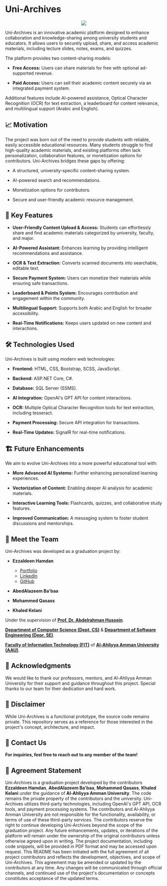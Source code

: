 # Uni-Archives

<p align="center">
  <img src="https://github.com/user-attachments/assets/71568310-06ab-4d99-bac6-0ca22ff395b0">
</p>


Uni-Archives is an innovative academic platform designed to enhance collaboration and knowledge-sharing among university students and educators. It allows users to securely upload, share, and access academic materials, including lecture slides, notes, exams, and quizzes.

The platform provides two content-sharing models:

- **Free Access:** Users can share materials for free with optional ad-supported revenue.

- **Paid Access:** Users can sell their academic content securely via an integrated payment system.

Additional features include AI-powered assistance, Optical Character Recognition (OCR) for text extraction, a leaderboard for content relevance, and multilingual support (Arabic and English).

## 📈 Motivation

The project was born out of the need to provide students with reliable, easily accessible educational resources. Many students struggle to find high-quality academic materials, and existing platforms often lack personalization, collaboration features, or monetization options for contributors. Uni-Archives bridges these gaps by offering:

- A structured, university-specific content-sharing system.

- AI-powered search and recommendations.

- Monetization options for contributors.

- Secure and user-friendly academic resource management.

## 🚀 Key Features

- **User-Friendly Content Upload & Access:** Students can effortlessly share and find academic materials categorized by university, faculty, and major.

- **AI-Powered Assistant:** Enhances learning by providing intelligent recommendations and assistance.

- **OCR & Text Extraction:** Converts scanned documents into searchable, editable text.

- **Secure Payment System:** Users can monetize their materials while ensuring safe transactions.

- **Leaderboard & Points System:** Encourages contribution and engagement within the community.

- **Multilingual Support:** Supports both Arabic and English for broader accessibility.

- **Real-Time Notifications:** Keeps users updated on new content and interactions.

## 🛠️ Technologies Used

Uni-Archives is built using modern web technologies:

- **Frontend:** HTML, CSS, Bootstrap, SCSS, JavaScript.

- **Backend:** ASP.NET Core, C#.

- **Database:** SQL Server (SSMS).

- **AI Integration:** OpenAI's GPT API for content interactions.

- **OCR:** Multiple Optical Character Recognition tools for text extraction, including tesseract.

- **Payment Processing:** Secure API integration for transactions.

- **Real-Time Updates:** SignalR for real-time notifications.

## 🏗️ Future Enhancements

We aim to evolve Uni-Archives into a more powerful educational tool with:

- **More Advanced AI Systems:** Further enhancing personalized learning experiences.

- **Vectorization of Content:** Enabling deeper AI analysis for academic materials.

- **Interactive Learning Tools:** Flashcards, quizzes, and collaborative study features.

- **Improved Communication:** A messaging system to foster student discussions and mentorships.

## 🌟 Meet the Team

Uni-Archives was developed as a graduation project by:

- **Ezzaldeen Hamdan**
  - [Portfolio](https://ezzohamdan.github.io/Project-9)  
  - [LinkedIn](https://www.linkedin.com/in/ezzhamdan)
  - [GitHub](https://github.com/ezzohamdan)

- **AbedAlazeem Ba'baa**

- **Mohammed Qasass**

- **Khaled Kelani**

Under the supervision of [**Prof. Dr. Abdelrahman Hussein**](https://scholar.google.ca/citations?user=SQeqHmUAAAAJ&hl=en).

[**Department of Computer Science (Dept. CS)**](https://www.ammanu.edu.jo/admission/undergraduate-programs/Computer-Science/) & [**Department of Software Engineering (Depr. SE)**](https://www.ammanu.edu.jo/admission/undergraduate-programs/Software-Engineering/).

[**Faculty of Information Technology (FIT)**](https://www.linkedin.com/company/aau-faculty-of-information-technology) of [**Al-Ahliyya Amman University (AAU)**](https://www.linkedin.com/school/al-ahliyya-amman-university).

## 🙏 Acknowledgments

We would like to thank our professors, mentors, and Al-Ahliyya Amman University for their support and guidance throughout this project. Special thanks to our team for their dedication and hard work.

## 📜 Disclaimer

While Uni-Archives is a functional prototype, the source code remains private. This repository serves as a reference for those interested in the project's concept, architecture, and impact.

## 📧 Contact Us

**For inquiries, feel free to reach out to any member of the team!**

## 📝 Agreement Statement

Uni-Archives is a graduation project developed by the contributors **Ezzaldeen Hamdan**, **AbedAlazeem Ba'baa**, **Mohammed Qasass**, **Khaled Kelani** under the guidance of **Al-Ahliyya Amman University**. The code remains the private property of the contributors and the university. Uni-Archives utilizes third-party technologies, including OpenAI's GPT API, OCR tools, and payment processing systems. The contributors and Al-Ahliyya Amman University are not responsible for the functionality, availability, or terms of use of these third-party services. The contributors reserve the right to continue developing Uni-Archives beyond the scope of the graduation project. Any future enhancements, updates, or iterations of the platform will remain under the ownership of the original contributors unless otherwise agreed upon in writing. The project documentation, including code snippets, will be provided in PDF format and may be accessed upon request. This README has been initiated with the full agreement of all project contributors and reflects the development, objectives, and scope of Uni-Archives. This agreement may be amended or updated by the contributors at any time. Any changes will be communicated through official channels, and continued use of the project's documentation or concepts constitutes acceptance of the updated terms.
